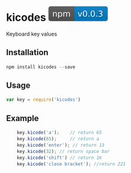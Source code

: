 # kicodes [![npm](npm.svg)](https://www.npmjs.com/package/kicodes)

Keyboard key values


## Installation

```jsx
npm install kicodes --save
```

## Usage

```jsx
var key = require('kicodes')
```

## Example

```jsx
    key.kicode('a');    // return 65
    key.kicode(65);     // return a
    key.kicode('enter'); // return 13
    key.kicode(32); // return space bar
    key.kicode('shift') // return 16
    key.kicode('close bracket'); //return 221
```
